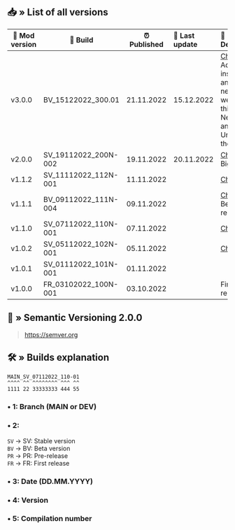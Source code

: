 ## 📥 » List of all versions
| 🔧 Mod version | 📝 Build             | ⏰ Published | 🎊 Last update | 📃 Description                                                                                                                                                                 | 
|----------------|----------------------|-------------|:---------------|:-------------------------------------------------------------------------------------------------------------------------------------------------------------------------------|
| v3.0.0         | BV_15122022_300.01   | 21.11.2022  | 15.12.2022     | [Changes](https://github.com/sefinek24/Genshin-Impact-ReShade/compare/v2.0.0...v3.0.0) • Added installer and created new website for this mod. New app and FPS Unlocker theme. |
| v2.0.0         | SV_19112022_200N-002 | 19.11.2022  | 20.11.2022     | [Changes](https://github.com/sefinek24/Genshin-Impact-ReShade/compare/v1.1.2...v2.0.0) • Big update.                                                                           |
| v1.1.2         | SV_11112022_112N-001 | 11.11.2022  |                | [Changes](https://github.com/sefinek24/Genshin-Impact-ReShade/compare/v1.1.1...v1.1.2)                                                                                         |
| v1.1.1         | BV_09112022_111N-004 | 09.11.2022  |                | [Changes](https://github.com/sefinek24/Genshin-Impact-ReShade/compare/v1.1.0...v1.1.1) • Beta release.                                                                         |
| v1.1.0         | SV_07112022_110N-001 | 07.11.2022  |                | [Changes](https://github.com/sefinek24/Genshin-Impact-ReShade/compare/v1.0.2...v1.1.0)                                                                                         |
| v1.0.2         | SV_05112022_102N-001 | 05.11.2022  |                | [Changes](https://github.com/sefinek24/Genshin-Impact-ReShade/compare/v1.0.1...v1.0.2)                                                                                         |
| v1.0.1         | SV_01112022_101N-001 | 01.11.2022  |                |                                                                                                                                                                                |
| v1.0.0         | FR_03102022_100N-001 | 03.10.2022  |                | First release.                                                                                                                                                                 |

## 📝 » Semantic Versioning 2.0.0
> https://semver.org

## 🛠️ » Builds explanation
```
MAIN_SV_07112022_110-01
^^^^ ^^ ^^^^^^^^ ^^^ ^^  
1111 22 33333333 444 55
```
### • 1: Branch (MAIN or DEV)
### • 2:
`SV` -> SV: Stable version  
`BV` -> BV: Beta version  
`PR` -> PR: Pre-release  
`FR` -> FR: First release
### • 3: Date (DD.MM.YYYY)
### • 4: Version
### • 5: Compilation number